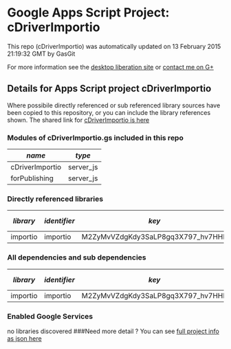 # Google Apps Script Project: cDriverImportio
This repo (cDriverImportio) was automatically updated on 13 February 2015 21:19:32 GMT by GasGit

For more information see the [desktop liberation site](http://ramblings.mcpher.com/Home/excelquirks/drivesdk/gettinggithubready "desktop liberation") or [contact me on G+](https://plus.google.com/+BruceMcpherson "Bruce McPherson - GDE")
## Details for Apps Script project cDriverImportio
Where possibile directly referenced or sub referenced library sources have been copied to this repository, or you can include the library references shown. 
The shared link for [cDriverImportio is here](https://script.google.com/d/11UsgyCR8CNL1pMgbiqaxvFluQA7NxJvHLpdskERfpwap22JlEdZNjUAU/edit?usp=sharing "open in the GAS IDE")

### Modules of cDriverImportio.gs included in this repo
*name*|*type*
--- | --- 
cDriverImportio| server_js
forPublishing| server_js
### Directly referenced libraries
*library*|*identifier*|*key*|*version*|*dev mode*|*source*|
--- | --- | --- | --- | --- | --- 
importio| importio|M2ZyMvVZdgKdy3SaLP8gq3X797_hv7HHb|3|no|no
### All dependencies and sub dependencies
*library*|*identifier*|*key*|*version*|*dev mode*|*source*|
--- | --- | --- | --- | --- | --- 
importio| importio|M2ZyMvVZdgKdy3SaLP8gq3X797_hv7HHb|3|no|no
### Enabled Google Services
no libraries discovered
###Need more detail ?
You can see [full project info as json here](info.json)
